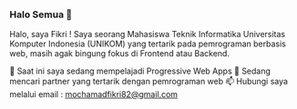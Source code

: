 ### Halo Semua 👋

Halo, saya Fikri ! Saya seorang Mahasiswa Teknik Informatika Universitas Komputer Indonesia (UNIKOM) yang tertarik pada pemrograman berbasis web, masih agak bingung fokus di Frontend atau Backend.

🌱 Saat ini saya sedang mempelajadi Progressive Web Apps
👯 Sedang mencari partner yang tertarik dengan pemrograman web
📫 Hubungi saya melalui email : mochamadfikri82@gmail.com
